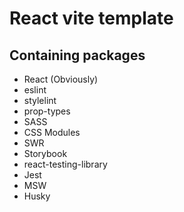 # React vite template

## Containing packages

-   React (Obviously)
-   eslint
-   stylelint
-   prop-types
-   SASS
-   CSS Modules
-   SWR
-   Storybook
-   react-testing-library
-   Jest
-   MSW
-   Husky
